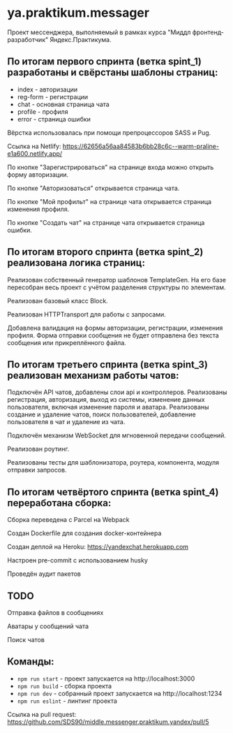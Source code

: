 # ya.praktikum.messager

Проект мессенджера, выполняемый в рамках курса "Миддл фронтенд-разработчик" Яндекс.Практикума.

## По итогам первого спринта (ветка spint_1) разработаны и свёрстаны шаблоны страниц:

- index - авторизации
- reg-form - регистрации
- chat - основная страница чата
- profile - профиля
- error - страница ошибки

Вёрстка использовалась при помощи препроцессоров SASS и Pug.

Ссылка на Netlify: https://62656a56aa84583b6bb28c6c--warm-praline-e1a600.netlify.app/

По кнопке "Зарегистрироваться" на странице входа можно открыть форму авторизации.

По кнопке "Авторизоваться" открывается страница чата.

По кнопке "Мой профильт" на странице чата открывается страница изменения профиля.

По кнопке "Создать чат" на странице чата открывается страница ошибки.

## По итогам второго спринта (ветка spint_2) реализована логика страниц:

Реализован собственный генератор шаблонов TemplateGen. На его базе пересобран весь проект с учётом разделения структуры по элементам.

Реализован базовый класс Block.

Реализован HTTPTransport для работы с запросами.

Добавлена валидация на формы авторизации, регистрации, изменения профиля. Форма отправки сообщения не будет отправлена без текста сообщения или прикреплённого файла.

## По итогам третьего спринта (ветка spint_3) реализован механизм работы чатов:

Подключён API чатов, добавлены слои api и контроллеров. Реализованы регистрация, авторизация, выход из системы, изменение данных пользователя, включая изменение пароля и аватара. Реализованы создание и удаление чатов, поиск пользователей, добавление пользователя в чат и удаление из чата.

Подключён механизм WebSocket для мгновенной передачи сообщений.

Реализован роутинг.

Реализованы тесты для шаблонизатора, роутера, компонента, модуля отправки запросов.

## По итогам четвёртого спринта (ветка spint_4) переработана сборка:

Сборка переведена с Parcel на Webpack

Создан Dockerfile для создания docker-контейнера

Создан деплой на Heroku: https://yandexchat.herokuapp.com

Настроен pre-commit с использованием husky

Проведён аудит пакетов

## TODO

Отправка файлов в сообщениях

Аватары у сообщений чата

Поиск чатов


## Команды:
- `npm run start` - проект запускается на http://localhost:3000
- `npm run build` - сборка проекта
- `npm run dev` - собранный проект запускается на http://localhost:1234
- `npm run eslint` - линтинг проекта


Ссылка на pull request: https://github.com/SDS90/middle.messenger.praktikum.yandex/pull/5